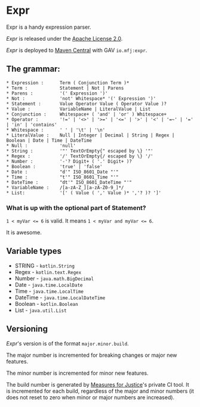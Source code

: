 # Expr

Expr is a handy expression parser.

_Expr_ is released under the [Apache License 2.0](https://www.apache.org/licenses/LICENSE-2.0).

_Expr_ is deployed to [Maven Central](https://repo1.maven.org/maven2/io/mfj/expr/) with GAV `io.mfj:expr`.

## The grammar:

```
* Expression :      Term ( Conjunction Term )*
* Term :            Statement | Not | Parens
* Parens :          '(' Expression ')'
* Not :             'not' Whitespace* '(' Expression ')'
* Statement :       Value Operator Value ( Operator Value )?
* Value :           VariableName | LiteralValue | List
* Conjunction :     Whitespace+ ( 'and' | 'or' ) Whitespace+
* Operator :        '!=' | '<>' | '>=' | '<=' | '>' | '<' | '=~' | '=' | 'in' | 'contains'
* Whitespace :      ' ' | '\t' | '\n'
* LiteralValue :    Null | Integer | Decimal | String | Regex | Boolean | Date | Time | DateTime
* Null :            'null'
* String :          '"' TextOrEmpty{" escaped by \} '"'
* Regex :           '/' TextOrEmpty{/ escaped by \} '/'
* Number :          '-'? Digit+ ( '.' Digit+ )?
* Boolean :         'true' | 'false'
* Date :            "d'" ISO_8601_Date "'"
* Time :            "t'" ISO_8601_Time "'"
* DateTime :        "dt'" ISO_8601_DateTime "'"
* VariableName :    /[a-zA-Z_][a-zA-Z0-9_]*/
* List:             '[' ( Value ( ',' Value )* ','? )? ']'
```

### What is up with the optional part of Statement?

`1 < myVar <= 6` is valid. It means `1 < myVar and myVar <= 6`.

It is awesome.

## Variable types

* STRING - `kotlin.String`
* Regex - `kotlin.text.Regex`
* Number - `java.math.BigDecimal`
* Date - `java.time.LocalDate`
* Time - `java.time.LocalTime`
* DateTime - `java.time.LocalDateTime`
* Boolean - `kotlin.Boolean`
* List - `java.util.List`

## Versioning

_Expr_'s version is of the format `major.minor.build`.

The major number is incremented for breaking changes or major new features.

The minor number is incremented for minor new features.

The build number is generated by [Measures for Justice](https://measuresforjustice.org)'s private CI tool.
It is incremented for each build, regardless of the major and minor numbers
(it does not reset to zero when minor or major numbers are increased).
